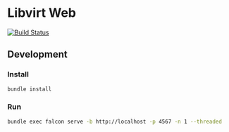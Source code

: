 # Libvirt Web

[![Build Status](https://travis-ci.com/senid231/libvirt-web.svg?branch=master)](https://travis-ci.com/senid231/libvirt-web)

## Development

### Install
```bash
bundle install
```

### Run
```bash
bundle exec falcon serve -b http://localhost -p 4567 -n 1 --threaded
```
